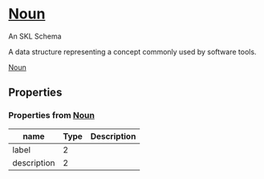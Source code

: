 # [Noun](../../core/noun/schema.json)

An SKL Schema

A data structure representing a concept commonly used by software tools.

[Noun](../../core/noun/schema.json)

## Properties

### Properties from [Noun](../../core/noun/schema.json)

| name | Type | Description |
| ---- | ---- | ----------- |
| label | 2 | |
| description | 2 | |

